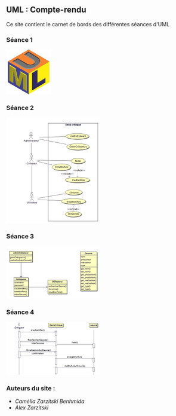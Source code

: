 ## UML : Compte-rendu

Ce site contient le carnet de bords des différentes séances d'UML

### Séance 1 
[![alt text](img/umlMini.jpg)](https://chouette3000.github.io/ProjetUML/Seance1/)

### Séance 2
[![alt text](img/useCaseMini.png)](https://chouette3000.github.io/ProjetUML/Seance2/)

### Séance 3
[![alt text](img/diagDomaineMini.png)](https://chouette3000.github.io/ProjetUML/Seance3/)

### Séance 4
[![alt text](img/diagSequenceMini.png)](https://chouette3000.github.io/ProjetUML/Seance4/)
	
### Auteurs du site : 

- _Camélia Zarzitski Benhmida_ 
- _Alex Zarzitski_

